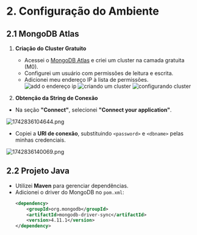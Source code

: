 # 2. Configuração do Ambiente  

## **2.1 MongoDB Atlas**  

1. **Criação do Cluster Gratuito**  
   - Acessei o [MongoDB Atlas](https://www.mongodb.com/atlas) e criei um cluster na camada gratuita (M0).  
   - Configurei um usuário com permissões de leitura e escrita.  
   - Adicionei meu endereço IP à lista de permissões.
![add o endereço ip](1742835952937.png)
![criando um cluster](1742835902347.png)
![configurando cluster](1742835917714.png)

   

2. **Obtenção da String de Conexão**  
- Na seção **"Connect"**, selecionei **"Connect your application"**.  

![1742836104644.png](1742836104644.png)

- Copiei a **URI de conexão**, substituindo `<password>` e `<dbname>` pelas minhas credenciais.  

![1742836140069.png](1742836140069.png)


## **2.2 Projeto Java**  
- Utilizei **Maven** para gerenciar dependências.  
- Adicionei o driver do MongoDB no `pom.xml`:  
  ```xml
  <dependency>
      <groupId>org.mongodb</groupId>
      <artifactId>mongodb-driver-sync</artifactId>
      <version>4.11.1</version>
  </dependency>
  ```
